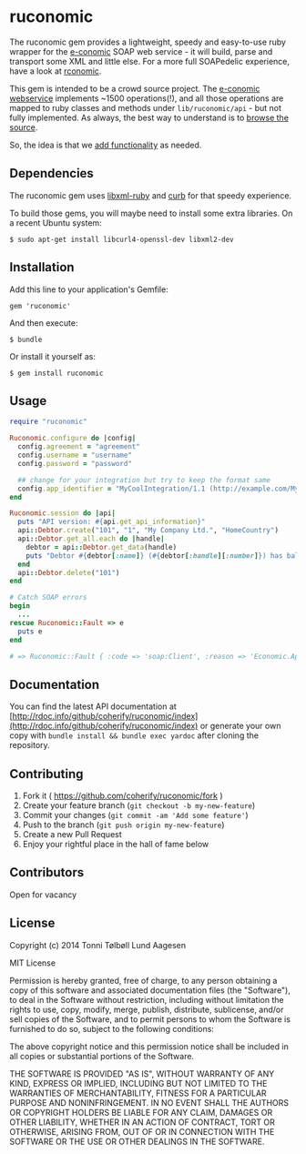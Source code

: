 # ruconomic

The ruconomic gem provides a lightweight, speedy and easy-to-use ruby wrapper for the [e-conomic](http://www.e-conomic.com) SOAP web service - it will build, parse and transport some XML and little else. For a more full SOAPedelic experience, have a look at [rconomic](https://github.com/lokalebasen/rconomic). 

This gem is intended to be a crowd source project. The [e-conomic webservice](https://api.e-conomic.com/secure/api1/EconomicWebService.asmx) implements ~1500 operations(!), and all those operations are mapped to ruby classes and methods under ```lib/ruconomic/api``` - but not fully implemented. As always, the best way to understand is to [browse the source](https://github.com/coherify/ruconomic/tree/master/lib/ruconomic/api).

So, the idea is that we [add functionality](https://github.com/coherify/ruconomic#contributing) as needed.

## Dependencies

The ruconomic gem uses [libxml-ruby](https://github.com/xml4r/libxml-ruby) and [curb](https://github.com/taf2/curb) for that speedy experience.

To build those gems, you will maybe need to install some extra libraries. On a recent Ubuntu system:

```
$ sudo apt-get install libcurl4-openssl-dev libxml2-dev
```

## Installation

Add this line to your application's Gemfile:

    gem 'ruconomic'

And then execute:

    $ bundle

Or install it yourself as:

    $ gem install ruconomic

## Usage

```ruby
require "ruconomic"

Ruconomic.configure do |config|
  config.agreement = "agreement"
  config.username = "username"
  config.password = "password"

  ## change for your integration but try to keep the format same
  config.app_identifier = "MyCoolIntegration/1.1 (http://example.com/MyCoolIntegration/; MyCoolIntegration@example.com) Ruconomic/#{Ruconomic::VERSION}"
end

Ruconomic.session do |api|
  puts "API version: #{api.get_api_information}"
  api::Debtor.create("101", "1", "My Company Ltd.", "HomeCountry")
  api::Debtor.get_all.each do |handle|
    debtor = api::Debtor.get_data(handle)
    puts "Debtor #{debtor[:name]} (#{debtor[:handle][:number]}) has balance: #{debtor[:balance]}"
  end
  api::Debtor.delete("101")
end

# Catch SOAP errors
begin
  ...
rescue Ruconomic::Fault => e
  puts e
end

# => Ruconomic::Fault { :code => 'soap:Client', :reason => 'Economic.Api.Exceptions.IntegrityException(E06000): The debtor does not exist. (id=<id>)', :details => '' }
```

## Documentation

You can find the latest API documentation at [http://rdoc.info/github/coherify/ruconomic/index](http://rdoc.info/github/coherify/ruconomic/index) or generate your own copy with ```bundle install && bundle exec yardoc``` after cloning the repository.

## Contributing

1. Fork it ( https://github.com/coherify/ruconomic/fork )
2. Create your feature branch (`git checkout -b my-new-feature`)
3. Commit your changes (`git commit -am 'Add some feature'`)
4. Push to the branch (`git push origin my-new-feature`)
5. Create a new Pull Request
6. Enjoy your rightful place in the hall of fame below

## Contributors

Open for vacancy

## License

Copyright (c) 2014 Tonni Tølbøll Lund Aagesen

MIT License

Permission is hereby granted, free of charge, to any person obtaining
a copy of this software and associated documentation files (the
"Software"), to deal in the Software without restriction, including
without limitation the rights to use, copy, modify, merge, publish,
distribute, sublicense, and/or sell copies of the Software, and to
permit persons to whom the Software is furnished to do so, subject to
the following conditions:

The above copyright notice and this permission notice shall be
included in all copies or substantial portions of the Software.

THE SOFTWARE IS PROVIDED "AS IS", WITHOUT WARRANTY OF ANY KIND,
EXPRESS OR IMPLIED, INCLUDING BUT NOT LIMITED TO THE WARRANTIES OF
MERCHANTABILITY, FITNESS FOR A PARTICULAR PURPOSE AND
NONINFRINGEMENT. IN NO EVENT SHALL THE AUTHORS OR COPYRIGHT HOLDERS BE
LIABLE FOR ANY CLAIM, DAMAGES OR OTHER LIABILITY, WHETHER IN AN ACTION
OF CONTRACT, TORT OR OTHERWISE, ARISING FROM, OUT OF OR IN CONNECTION
WITH THE SOFTWARE OR THE USE OR OTHER DEALINGS IN THE SOFTWARE.
